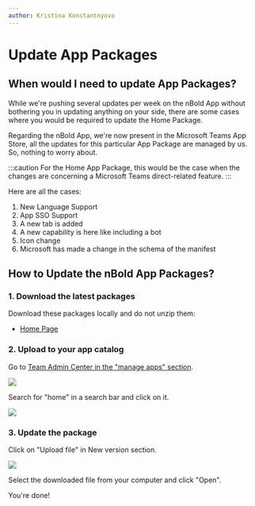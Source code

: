 ```yaml
---
author: Kristina Konstantnyova
---
```

# Update App Packages

## **When would I need to** **update App Packages?**

While we're pushing several updates per week on the nBold App without bothering you in updating anything on your side, there are some cases where you would be required to update the Home Package.

Regarding the nBold App, we're now present in the Microsoft Teams App Store, all the updates for this particular App Package are managed by us. So, nothing to worry about.

:::caution
For the Home App Package, this would be the case when the changes are concerning a Microsoft Teams direct-related feature.
:::

Here are all the cases:

1. New Language Support
2. App SSO Support
3. A new tab is added
4. A new capability is here like including a bot
5. Icon change
6. Microsoft has made a change in the schema of the manifest

## How to Update the nBold App Packages?

### 1. Download the latest packages

Download these packages locally and do not unzip them:

* [Home Page](https://assets.nbold.io/packages/io.nbold.standalone.prd.zip)

### 2. Upload to your app catalog

Go to [Team Admin Center in the "manage apps" section](https://admin.teams.microsoft.com/policies/manage-apps).

![](/media/image.png)

Search for "home" in a search bar and click on it.

![](/media/image-2.png)

### 3. Update the package

Click on "Upload file" in New version section.

![](/media/image-3.png)

Select the downloaded file from your computer and click "Open".

You're done!